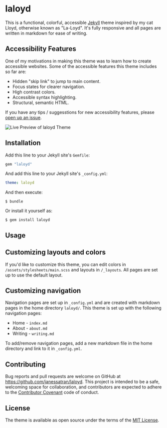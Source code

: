 # laloyd

This is a functional, colorful, accessible [Jekyll](https://jekyllrb.com/) theme inspired by my cat Lloyd, otherwise known as "La-Loyd". It's fully responsive and all pages are written in markdown for ease of writing.

## Accessibility Features
One of my motivations in making this theme was to learn how to create accessible websites. Some of the accessible features this theme includes so far are:
- Hidden "skip link" to jump to main content.
- Focus states for clearer navigation.
- High contrast colors.
- Accessible syntax highlighting.
- Structural, semantic HTML.

If you have any tips / suggesstions for new accessibility features, please [open up an issue](https://github.com/janessatran/laloyd/issues).

![Live Preview of laloyd Theme](http://g.recordit.co/6dYP4Y8YuU.gif)

## Installation

Add this line to your Jekyll site's `Gemfile`:

```ruby
gem "laloyd"
```

And add this line to your Jekyll site's `_config.yml`:

```yaml
theme: laloyd
```

And then execute:

    $ bundle

Or install it yourself as:

    $ gem install laloyd

## Usage

## Customizing layouts and colors
If you'd like to customize this theme, you can edit colors in `/assets/stylesheets/main.scss` and layouts in `/_layouts`. All pages are set up to use the default layout.

## Customizing navigation
Navigation pages are set up in `_config.yml` and are created with markdown pages in the home directory `laloyd/`. This theme is set up with the following navigation pages:
- Home - `index.md`
- About - `about.md`
- Writing - `writing.md`

To add/remove navigation pages, add a new markdown file in the home directory and link to it in `_config.yml`.

## Contributing

Bug reports and pull requests are welcome on GitHub at https://github.com/janessatran/laloyd. This project is intended to be a safe, welcoming space for collaboration, and contributors are expected to adhere to the [Contributor Covenant](http://contributor-covenant.org) code of conduct.

## License

The theme is available as open source under the terms of the [MIT License](https://opensource.org/licenses/MIT).

